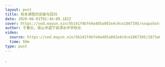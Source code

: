 ```yaml
---
layout: post
title: 校本课程的突破与回归
date: 2020-06-01T02:44:09.182Z
cover: https://vod.mayun.xin/5b141f4bfe9a405a892e4c9ce1867395/snapshots/9b5489efe6cc497c840f646a88ab0a36-00005.jpg
author: 于春云，保山市昌宁县漭水中学校长
video:
  source: https://vod.mayun.xin/5b141f4bfe9a405a892e4c9ce1867395/2873a62f0ff34e70956b9ec7f0d6b38e-86437efd020973891101da7cbf0373f8-sd.mp4
  time: 56m
type: post
---
```

.